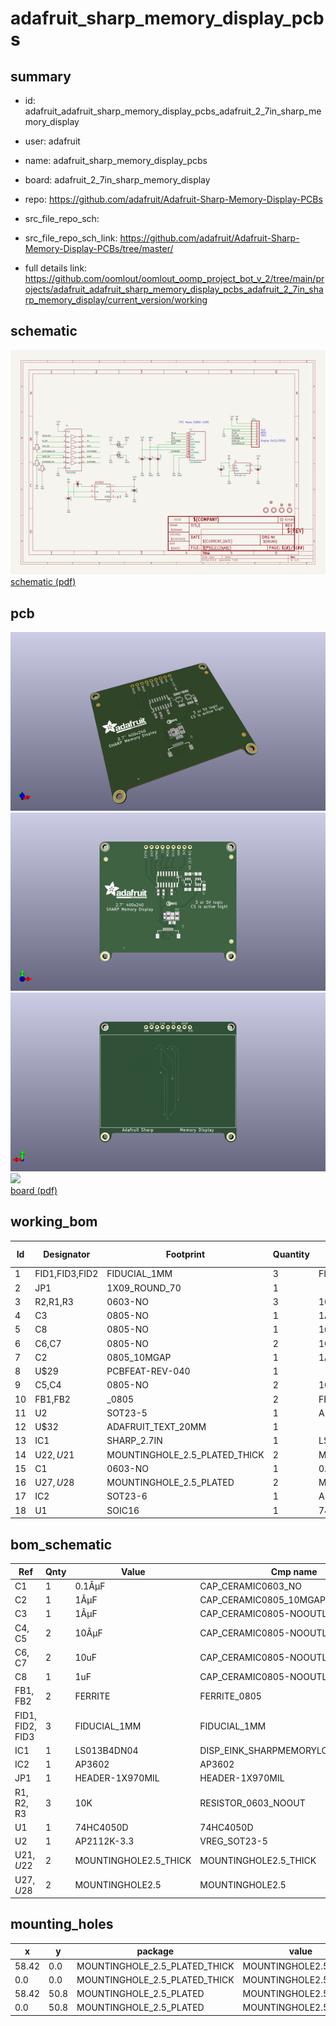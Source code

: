 # adafruit_sharp_memory_display_pcbs
 
## summary 
* id: adafruit_adafruit_sharp_memory_display_pcbs_adafruit_2_7in_sharp_memory_display
* user: adafruit
* name: adafruit_sharp_memory_display_pcbs
* board: adafruit_2_7in_sharp_memory_display
* repo: https://github.com/adafruit/Adafruit-Sharp-Memory-Display-PCBs



* src_file_repo_sch: 
* src_file_repo_sch_link: https://github.com/adafruit/Adafruit-Sharp-Memory-Display-PCBs/tree/master/
* full details link: https://github.com/oomlout/oomlout_oomp_project_bot_v_2/tree/main/projects/adafruit_adafruit_sharp_memory_display_pcbs_adafruit_2_7in_sharp_memory_display/current_version/working  

## schematic  
![](working_schematic_600.png)  
[schematic (pdf)](working_schematic.pdf) 






















## pcb  
![](working_3d_600.png) 
![](working_3d_front_600.png)  
![](working_3d_back_600.png)  
![](working_600.png)  
[board (pdf)](working.pdf)  

## working_bom
| Id | Designator | Footprint | Quantity | Designation | Supplier and ref |  | None | 
| --- | --- | --- | --- | --- | --- | --- | --- | 
| 1 | FID1,FID3,FID2 | FIDUCIAL_1MM | 3 | FIDUCIAL_1MM |  |  | [''] | 
| 2 | JP1 | 1X09_ROUND_70 | 1 |  |  |  | [''] | 
| 3 | R2,R1,R3 | 0603-NO | 3 | 10K |  |  | [''] | 
| 4 | C3 | 0805-NO | 1 | 1ÂµF |  |  | [''] | 
| 5 | C8 | 0805-NO | 1 | 1uF |  |  | [''] | 
| 6 | C6,C7 | 0805-NO | 2 | 10uF |  |  | [''] | 
| 7 | C2 | 0805_10MGAP | 1 | 1ÂµF |  |  | [''] | 
| 8 | U$29 | PCBFEAT-REV-040 | 1 |  |  |  | [''] | 
| 9 | C5,C4 | 0805-NO | 2 | 10ÂµF |  |  | [''] | 
| 10 | FB1,FB2 | _0805 | 2 | FERRITE |  |  | [''] | 
| 11 | U2 | SOT23-5 | 1 | AP2112K-3.3 |  |  | [''] | 
| 12 | U$32 | ADAFRUIT_TEXT_20MM | 1 |  |  |  | [''] | 
| 13 | IC1 | SHARP_2.7IN | 1 | LS013B4DN04 |  |  | [''] | 
| 14 | U$22,U$21 | MOUNTINGHOLE_2.5_PLATED_THICK | 2 | MOUNTINGHOLE2.5_THICK |  |  | [''] | 
| 15 | C1 | 0603-NO | 1 | 0.1ÂµF |  |  | [''] | 
| 16 | U$27,U$28 | MOUNTINGHOLE_2.5_PLATED | 2 | MOUNTINGHOLE2.5 |  |  | [''] | 
| 17 | IC2 | SOT23-6 | 1 | AP3602 |  |  | [''] | 
| 18 | U1 | SOIC16 | 1 | 74HC4050D |  |  | [''] | 


## bom_schematic
| Ref | Qnty | Value | Cmp name | Footprint | Description | Vendor | DNP | 
| --- | --- | --- | --- | --- | --- | --- | --- | 
| C1 | 1 | 0.1ÂµF | CAP_CERAMIC0603_NO | working:0603-NO |  |  |  | 
| C2 | 1 | 1ÂµF | CAP_CERAMIC0805_10MGAP | working:0805_10MGAP |  |  |  | 
| C3 | 1 | 1ÂµF | CAP_CERAMIC0805-NOOUTLINE | working:0805-NO |  |  |  | 
| C4, C5 | 2 | 10ÂµF | CAP_CERAMIC0805-NOOUTLINE | working:0805-NO |  |  |  | 
| C6, C7 | 2 | 10uF | CAP_CERAMIC0805-NOOUTLINE | working:0805-NO |  |  |  | 
| C8 | 1 | 1uF | CAP_CERAMIC0805-NOOUTLINE | working:0805-NO |  |  |  | 
| FB1, FB2 | 2 | FERRITE | FERRITE_0805 | working:_0805 |  |  |  | 
| FID1, FID2, FID3 | 3 | FIDUCIAL_1MM | FIDUCIAL_1MM | working:FIDUCIAL_1MM |  |  |  | 
| IC1 | 1 | LS013B4DN04 | DISP_EINK_SHARPMEMORYLCD_10PIN_27IN | working:SHARP_2.7IN |  |  |  | 
| IC2 | 1 | AP3602 | AP3602 | working:SOT23-6 |  |  |  | 
| JP1 | 1 | HEADER-1X970MIL | HEADER-1X970MIL | working:1X09_ROUND_70 |  |  |  | 
| R1, R2, R3 | 3 | 10K | RESISTOR_0603_NOOUT | working:0603-NO |  |  |  | 
| U1 | 1 | 74HC4050D | 74HC4050D | working:SOIC16 |  |  |  | 
| U2 | 1 | AP2112K-3.3 | VREG_SOT23-5 | working:SOT23-5 |  |  |  | 
| U$21, U$22 | 2 | MOUNTINGHOLE2.5_THICK | MOUNTINGHOLE2.5_THICK | working:MOUNTINGHOLE_2.5_PLATED_THICK |  |  |  | 
| U$27, U$28 | 2 | MOUNTINGHOLE2.5 | MOUNTINGHOLE2.5 | working:MOUNTINGHOLE_2.5_PLATED |  |  |  | 


## mounting_holes
| x | y | package | value | ref | size | 
| --- | --- | --- | --- | --- | --- | 
| 58.42 | 0.0 | MOUNTINGHOLE_2.5_PLATED_THICK | MOUNTINGHOLE2.5_THICK | U$21 | m3 | 
| 0.0 | 0.0 | MOUNTINGHOLE_2.5_PLATED_THICK | MOUNTINGHOLE2.5_THICK | U$22 | m3 | 
| 58.42 | 50.8 | MOUNTINGHOLE_2.5_PLATED | MOUNTINGHOLE2.5 | U$27 | m3 | 
| 0.0 | 50.8 | MOUNTINGHOLE_2.5_PLATED | MOUNTINGHOLE2.5 | U$28 | m3 | 


